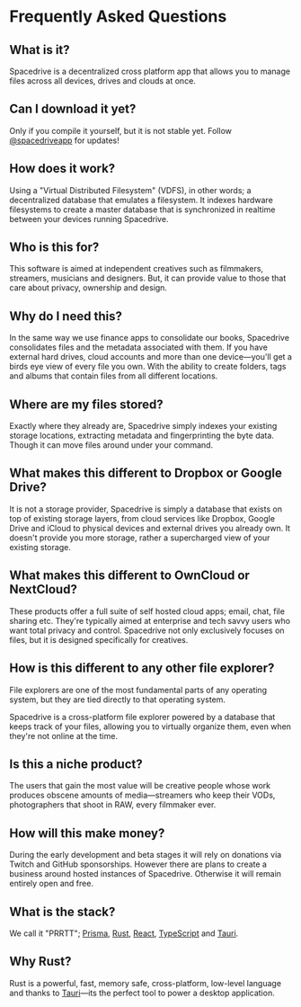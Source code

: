 # Frequently Asked Questions

## What is it?

Spacedrive is a decentralized cross platform app that allows you to manage files across all devices, drives and clouds at once.

## Can I download it yet?

Only if you compile it yourself, but it is not stable yet. Follow [@spacedriveapp](https://twitter.com/spacedriveapp) for updates!

## How does it work?

Using a "Virtual Distributed Filesystem" (VDFS), in other words; a decentralized database that emulates a filesystem. It indexes hardware filesystems to create a master database that is synchronized in realtime between your devices running Spacedrive.

## Who is this for?

This software is aimed at independent creatives such as filmmakers, streamers, musicians and designers. But, it can provide value to those that care about privacy, ownership and design.

## Why do I need this?

In the same way we use finance apps to consolidate our books, Spacedrive consolidates files and the metadata associated with them. If you have external hard drives, cloud accounts and more than one device—you'll get a birds eye view of every file you own. With the ability to create folders, tags and albums that contain files from all different locations.

## Where are my files stored?

Exactly where they already are, Spacedrive simply indexes your existing storage locations, extracting metadata and fingerprinting the byte data. Though it can move files around under your command.

## What makes this different to Dropbox or Google Drive?

It is not a storage provider, Spacedrive is simply a database that exists on top of existing storage layers, from cloud services like Dropbox, Google Drive and iCloud to physical devices and external drives you already own. It doesn't provide you more storage, rather a supercharged view of your existing storage.

## What makes this different to OwnCloud or NextCloud?

These products offer a full suite of self hosted cloud apps; email, chat, file sharing etc. They're typically aimed at enterprise and tech savvy users who want total privacy and control. Spacedrive not only exclusively focuses on files, but it is designed specifically for creatives.

## How is this different to any other file explorer?

File explorers are one of the most fundamental parts of any operating system, but they are tied directly to that operating system.

Spacedrive is a cross-platform file explorer powered by a database that keeps track of your files, allowing you to virtually organize them, even when they're not online at the time.

## Is this a niche product?

The users that gain the most value will be creative people whose work produces obscene amounts of media—streamers who keep their VODs, photographers that shoot in RAW, every filmmaker ever.

## How will this make money?

During the early development and beta stages it will rely on donations via Twitch and GitHub sponsorships. However there are plans to create a business around hosted instances of Spacedrive. Otherwise it will remain entirely open and free.

## What is the stack?

We call it "PRRTT"; [Prisma](https://prisma.io), [Rust](https://rustlang.org), [React](https://reactjs.org), [TypeScript](https://typescriptlang.org) and [Tauri](https://tauri.studio).

## Why Rust?

Rust is a powerful, fast, memory safe, cross-platform, low-level language and thanks to [Tauri](https://tauri.studio)—its the perfect tool to power a desktop application.
